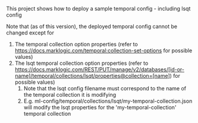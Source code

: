 This project shows how to deploy a sample temporal config - including lsqt config

Note that (as of this version), the deployed temporal config cannot be changed except for 

1. The temporal collection option properties (refer to https://docs.marklogic.com/temporal:collection-set-options for possible values)
1. The lsqt temporal collection option properties (refer to https://docs.marklogic.com/REST/PUT/manage/v2/databases/[id-or-name]/temporal/collections/lsqt/properties@collection=[name]) for possible values)
	1. Note that the lsqt config filename must correspond to the name of the temporal collection it is modifying
	1. E.g. ml-config/temporal/collections/lsqt/my-temporal-collection.json will modify the lsqt properties for the 'my-temporal-collection' temporal collection 

